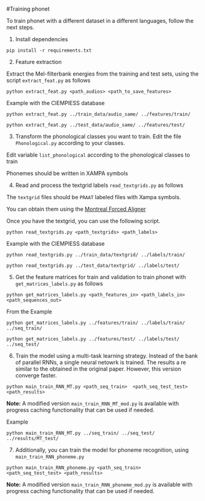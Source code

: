 #Training phonet

To train phonet with a different dataset in a different languages, follow the next steps.

1. Install dependencies 

```pip install -r requirements.txt```

2. Feature extraction

Extract the Mel-filterbank energies from the training and test sets, using the script ```extract_feat.py``` as follows

```python extract_feat.py <path_audios> <path_to_save_features>```

Example with the CIEMPIESS database

```python extract_feat.py ../train_data/audio_same/ ../features/train/```

```python extract_feat.py ../test_data/audio_same/ ../features/test/```


3. Transform the phonological classes you want to train. Edit the file ```Phonological.py``` according to your classes. 

Edit variable ```list_phonological``` according to the phonological classes to train

Phonemes should be written in XAMPA symbols


4. Read and process the textgrid labels ```read_textgrids.py``` as follows

The ```textgrid``` files should be ```PRAAT``` labeled files with Xampa symbols.

You can obtain them using the [Montreal Forced Aligner](https://montreal-forced-aligner.readthedocs.io/en/latest/index.html)

Once you have the textgrid, you can use the following script.

```python read_textgrids.py <path_textgrids> <path_labels>```


Example with the CIEMPIESS database

```python read_textgrids.py ../train_data/textgrid/ ../labels/train/```

```python read_textgrids.py ../test_data/textgrid/ ../labels/test/```

5. Get the feature matrices for train and validation to train phonet with ```get_matrices_labels.py``` as follows

```python get_matrices_labels.py <path_features_in> <path_labels_in> <path_sequences_out>```

From the Example

```python get_matrices_labels.py ../features/train/ ../labels/train/ ../seq_train/```

```python get_matrices_labels.py ../features/test/ ../labels/test/ ../seq_test/```



6. Train the model using a multi-task learning strategy. Instead of the bank of parallel RNNs, a single neural netowrk is trained.
The results a re similar to the obtained in the original paper. However, this version converge faster.

```python main_train_RNN_MT.py <path_seq_train>  <path_seq_test_test> <path_results>```

**Note:** A modified version `main_train_RNN_MT_mod.py` is available with progress caching functionality that can be used if needed.

Example

```python main_train_RNN_MT.py ../seq_train/ ../seq_test/ ../results/MT_test/```


7. Additionally, you can train the model for phoneme recognition, using ```main_train_RNN_phoneme.py```

```python main_train_RNN_phoneme.py <path_seq_train>  <path_seq_test_test> <path_results>```

**Note:** A modified version `main_train_RNN_phoneme_mod.py` is available with progress caching functionality that can be used if needed.


